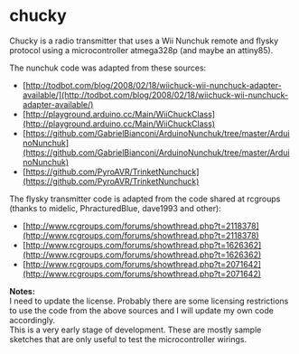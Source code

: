 # chucky
Chucky is a radio transmitter that uses a Wii Nunchuk remote and flysky protocol using a microcontroller atmega328p (and maybe an attiny85).

The nunchuk code was adapted from these sources:

* [http://todbot.com/blog/2008/02/18/wiichuck-wii-nunchuck-adapter-available/](http://todbot.com/blog/2008/02/18/wiichuck-wii-nunchuck-adapter-available/)
* [http://playground.arduino.cc/Main/WiiChuckClass](http://playground.arduino.cc/Main/WiiChuckClass)
* [https://github.com/GabrielBianconi/ArduinoNunchuk/tree/master/ArduinoNunchuk](https://github.com/GabrielBianconi/ArduinoNunchuk/tree/master/ArduinoNunchuk)
* [https://github.com/PyroAVR/TrinketNunchuck](https://github.com/PyroAVR/TrinketNunchuck)

The flysky transmitter code is adapted from the code shared at rcgroups (thanks to midelic, PhracturedBlue, dave1993 and other):

* [http://www.rcgroups.com/forums/showthread.php?t=2118378](http://www.rcgroups.com/forums/showthread.php?t=2118378)
* [http://www.rcgroups.com/forums/showthread.php?t=1626362](http://www.rcgroups.com/forums/showthread.php?t=1626362)
* [http://www.rcgroups.com/forums/showthread.php?t=2071642](http://www.rcgroups.com/forums/showthread.php?t=2071642)

**Notes:**
<br/>
I need to update the license. Probably there are some licensing restrictions to use the code from the above sources and I will update my own code accordingly.
<br/>
This is a very early stage of development. These are mostly sample sketches that are only useful to test the microcontroller wirings.
